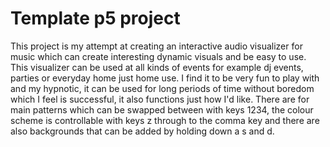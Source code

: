 # Template p5 project
This project is my attempt at creating an interactive audio visualizer for music which can create interesting dynamic visuals and be easy to use.
This visualizer can be used at all kinds of events for example dj events, parties or everyday home just home use. I find it to be very fun to play with
and my hypnotic, it can be used for long periods of time without boredom which I feel is successful, it also functions just how I'd like.
There are for main patterns which can be swapped between with keys 1234, the colour scheme is controllable with keys z through to the comma key
and there are also backgrounds that can be added by holding down a s and d. 
